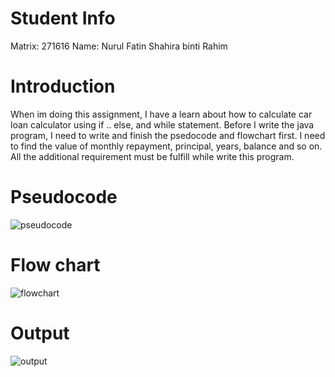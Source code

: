 # Student Info

Matrix: 271616
Name: Nurul Fatin Shahira binti Rahim

# Introduction

When im doing this assignment, I have a learn about how to calculate car loan calculator  using if .. else, and while statement. Before I write the java program, I need to write and finish the psedocode and flowchart first. I need to find the value of monthly repayment, principal, years, balance and so on. All the additional requirement must be fulfill while write this program.

# Pseudocode

![pseudocode](https://user-images.githubusercontent.com/55240830/68539838-78009980-03c4-11ea-9109-26c055f11b6f.jpg)

# Flow chart

![flowchart](https://user-images.githubusercontent.com/55240830/68539876-cada5100-03c4-11ea-844b-4d0a99eecd2a.jpg)

# Output
![output](https://user-images.githubusercontent.com/55240830/68539887-f2c9b480-03c4-11ea-9d05-1c5bd4e2e091.png)
